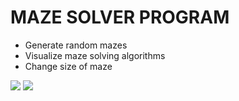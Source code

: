 # MAZE SOLVER PROGRAM

* Generate random mazes
* Visualize maze solving algorithms
* Change size of maze 

![](https://github.com/stitas/mazeSolver/blob/master/preview_images/img0.jpg?raw=true)
![](https://github.com/stitas/mazeSolver/blob/master/preview_images/img1.jpg?raw=true)